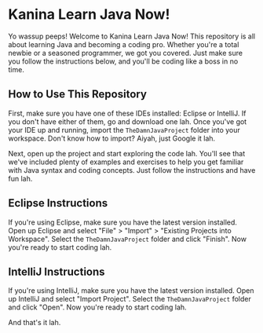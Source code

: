 # Kanina Learn Java Now!

Yo wassup peeps! Welcome to Kanina Learn Java Now! This repository is all about learning Java and becoming a coding pro. Whether you're a total newbie or a seasoned programmer, we got you covered. Just make sure you follow the instructions below, and you'll be coding like a boss in no time.

## How to Use This Repository

First, make sure you have one of these IDEs installed: Eclipse or IntelliJ. If you don't have either of them, go and download one lah. Once you've got your IDE up and running, import the `TheDamnJavaProject` folder into your workspace. Don't know how to import? Aiyah, just Google it lah.

Next, open up the project and start exploring the code lah. You'll see that we've included plenty of examples and exercises to help you get familiar with Java syntax and coding concepts. Just follow the instructions and have fun lah.

## Eclipse Instructions

If you're using Eclipse, make sure you have the latest version installed. Open up Eclipse and select "File" > "Import" > "Existing Projects into Workspace". Select the `TheDamnJavaProject` folder and click "Finish". Now you're ready to start coding lah.

## IntelliJ Instructions

If you're using IntelliJ, make sure you have the latest version installed. Open up IntelliJ and select "Import Project". Select the `TheDamnJavaProject` folder and click "Open". Now you're ready to start coding lah.

And that's it lah. 
